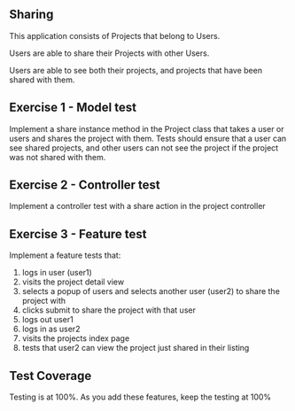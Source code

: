 ## Sharing

This application consists of Projects that belong to Users.

Users are able to share their Projects with other Users.

Users are able to see both their projects, and projects that have been shared with them.

## Exercise 1 - Model test
Implement a share instance method in the Project class that takes a user or users and shares
the project with them. Tests should ensure that a user
can see shared projects, and other users can not see the project if the project was not shared with them.


## Exercise 2 - Controller test
Implement a controller test with a share action in the project controller


## Exercise 3 - Feature test
Implement a feature tests that:

1. logs in user (user1)
2. visits the project detail view
3. selects a popup of users and selects another user (user2) to share the project with
4. clicks submit to share the project with that user
5. logs out user1
6. logs in as user2
7. visits the projects index page
8. tests that user2 can view the project just shared in their listing

## Test Coverage
Testing is at 100%. As you add these features, keep the testing at 100%





